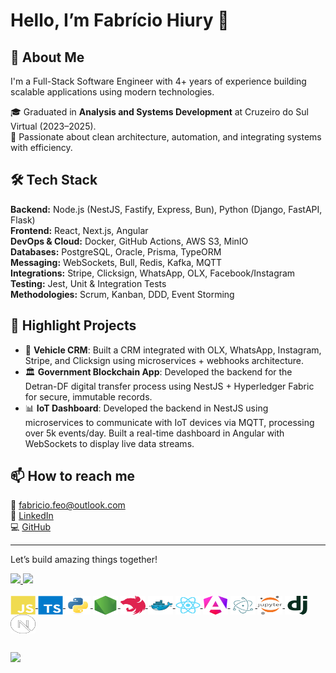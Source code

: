 # Hello, I’m Fabrício Hiury 👋

## 🚀 About Me

I'm a Full-Stack Software Engineer with 4+ years of experience building scalable applications using modern technologies.

🎓 Graduated in **Analysis and Systems Development** at Cruzeiro do Sul Virtual (2023–2025).  
🧠 Passionate about clean architecture, automation, and integrating systems with efficiency.

## 🛠️ Tech Stack

**Backend:** Node.js (NestJS, Fastify, Express, Bun), Python (Django, FastAPI, Flask)  
**Frontend:** React, Next.js, Angular  
**DevOps & Cloud:** Docker, GitHub Actions, AWS S3, MinIO  
**Databases:** PostgreSQL, Oracle, Prisma, TypeORM  
**Messaging:** WebSockets, Bull, Redis, Kafka, MQTT  
**Integrations:** Stripe, Clicksign, WhatsApp, OLX, Facebook/Instagram  
**Testing:** Jest, Unit & Integration Tests  
**Methodologies:** Scrum, Kanban, DDD, Event Storming

## 🧩 Highlight Projects

- 🚗 **Vehicle CRM**: Built a CRM integrated with OLX, WhatsApp, Instagram, Stripe, and Clicksign using microservices + webhooks architecture.
- 🏛️ **Government Blockchain App**: Developed the backend for the Detran-DF digital transfer process using NestJS + Hyperledger Fabric for secure, immutable records.
- 📊 **IoT Dashboard**: Developed the backend in NestJS using microservices to communicate with IoT devices via MQTT, processing over 5k events/day. Built a real-time dashboard in Angular with WebSockets to display live data streams.

## 📫 How to reach me

📧 fabricio.feo@outlook.com  
🔗 [LinkedIn](https://www.linkedin.com/in/fabricio-hiury)  
💻 [GitHub](https://github.com/FabricioHiury)

---

Let’s build amazing things together!

<div><a href="https://github.com/FabricioHiury">
  <img height="180em" src="https://github-readme-stats.vercel.app/api?username=FabricioHiury&count_private=true&show_icons=true&theme=blueberry"/>
  <img height="180em" src="https://github-readme-stats.vercel.app/api/top-langs/?username=FabricioHiury&layout=compact&langs_count=8&theme=blueberry"/>
  </div>
<div style="display: inline_block"><br>
  <img align="center" alt="Js" height="30" width="40" src="https://raw.githubusercontent.com/devicons/devicon/master/icons/javascript/javascript-plain.svg">
  <img align="center" alt="TS" height="30" width="40" src="https://github.com/devicons/devicon/blob/master/icons/typescript/typescript-original.svg">
  <img align="center" alt="Python" height="30" width="40" src="https://raw.githubusercontent.com/devicons/devicon/master/icons/python/python-original.svg">
  <img align="center" alt="Node" height="30" width="40" src="https://github.com/devicons/devicon/blob/master/icons/nodejs/nodejs-original.svg">  
  <img align="center" alt="nestjs" height="30" width="40" src="https://github.com/devicons/devicon/blob/master/icons/nestjs/nestjs-original.svg">  
  <img align="center" alt="Docker" height="30" width="40" src="https://github.com/devicons/devicon/blob/master/icons/docker/docker-original.svg">
  <img align="center" alt="React" height="30" width="40" src="https://raw.githubusercontent.com/devicons/devicon/master/icons/react/react-original.svg">
  <img align="center" alt="Angular" height="30" width="40" src="https://github.com/devicons/devicon/blob/master/icons/angular/angular-original.svg">
  <img align="center" alt="Electron" height="30" width="40" src="https://github.com/devicons/devicon/blob/master/icons/electron/electron-original.svg">
  <img align="center" alt="Jupyter" height="30" width="40" src="https://github.com/devicons/devicon/blob/master/icons/jupyter/jupyter-original-wordmark.svg">
  <img align="center" alt="Django" height="30" width="40" src="https://github.com/devicons/devicon/blob/master/icons/django/django-plain.svg">
  <img align="center" alt="Next" height="30" width="40" src="https://github.com/devicons/devicon/blob/master/icons/nextjs/nextjs-line.svg">
</div>
  
  ##
 
<div>  
  <a href="https://www.linkedin.com/in/fabricio-hiury/" target="_blank"><img src="https://img.shields.io/badge/-LinkedIn-%230077B5?style=for-the-badge&logo=linkedin&logoColor=white" target="_blank"></a>  
</div>
